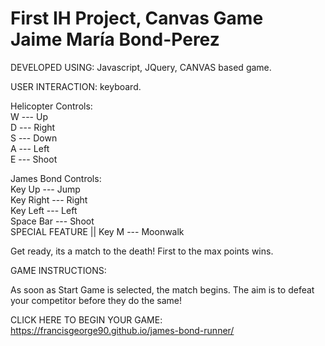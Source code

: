 # First IH Project, Canvas Game</br>Jaime María Bond-Perez

DEVELOPED USING: Javascript, JQuery, CANVAS based game.

USER INTERACTION: keyboard.

Helicopter Controls:</br>
W --- Up</br>
D --- Right</br>
S --- Down</br>
A --- Left</br>
E --- Shoot</br>

James Bond Controls:</br>
Key Up --- Jump</br>
Key Right --- Right</br>
Key Left --- Left</br>
Space Bar --- Shoot</br>
SPECIAL FEATURE || Key M --- Moonwalk</br>

Get ready, its a match to the death! First to the max points wins.

GAME INSTRUCTIONS:

As soon as Start Game is selected, the match begins. The aim is to defeat your competitor before they do the same!

CLICK HERE TO BEGIN YOUR GAME:
https://francisgeorge90.github.io/james-bond-runner/
